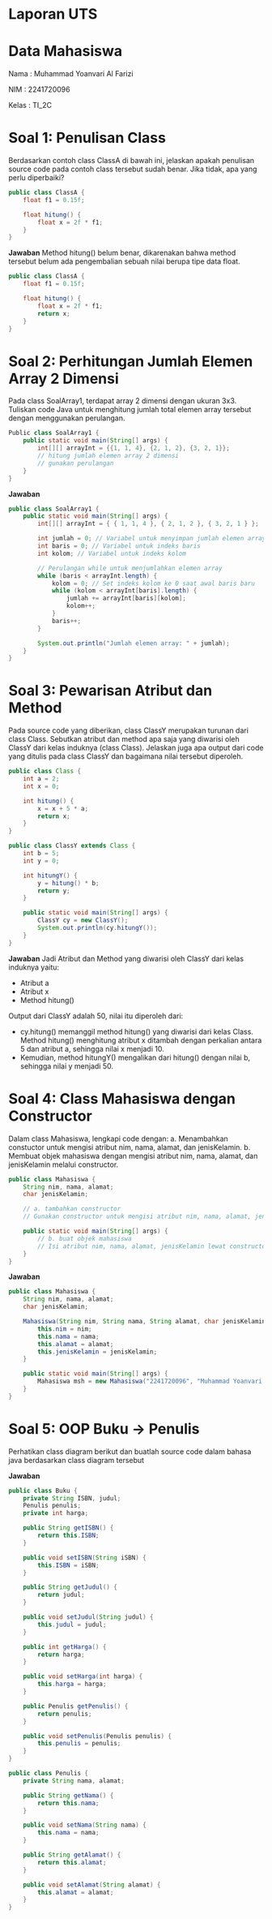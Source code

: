 # Laporan UTS

# Data Mahasiswa

Nama : Muhammad Yoanvari Al Farizi

NIM : 2241720096

Kelas : TI_2C

# Soal 1: Penulisan Class

Berdasarkan contoh class ClassA di bawah ini, jelaskan apakah penulisan source code pada contoh class tersebut sudah benar. Jika tidak, apa yang perlu diperbaiki?

```java
public class ClassA {
    float f1 = 0.15f;

    float hitung() {
        float x = 2f * f1;
    }
}
```

**Jawaban**
Method hitung() belum benar, dikarenakan bahwa method tersebut belum ada pengembalian sebuah nilai berupa tipe data float.

```java
public class ClassA {
    float f1 = 0.15f;

    float hitung() {
        float x = 2f * f1;
        return x;
    }
}
```

# Soal 2: Perhitungan Jumlah Elemen Array 2 Dimensi

Pada class SoalArray1, terdapat array 2 dimensi dengan ukuran 3x3. Tuliskan code Java untuk menghitung jumlah total elemen array tersebut dengan menggunakan perulangan.

```java
Public class SoalArray1 {
    public static void main(String[] args) {
        int[][] arrayInt = {{1, 1, 4}, {2, 1, 2}, {3, 2, 1}};
        // hitung jumlah elemen array 2 dimensi
        // gunakan perulangan
    }
}
```

**Jawaban**

```java
public class SoalArray1 {
    public static void main(String[] args) {
        int[][] arrayInt = { { 1, 1, 4 }, { 2, 1, 2 }, { 3, 2, 1 } };

        int jumlah = 0; // Variabel untuk menyimpan jumlah elemen array
        int baris = 0; // Variabel untuk indeks baris
        int kolom; // Variabel untuk indeks kolom

        // Perulangan while untuk menjumlahkan elemen array
        while (baris < arrayInt.length) {
            kolom = 0; // Set indeks kolom ke 0 saat awal baris baru
            while (kolom < arrayInt[baris].length) {
                jumlah += arrayInt[baris][kolom];
                kolom++;
            }
            baris++;
        }

        System.out.println("Jumlah elemen array: " + jumlah);
    }
}
```

# Soal 3: Pewarisan Atribut dan Method

Pada source code yang diberikan, class ClassY merupakan turunan dari class Class. Sebutkan atribut dan method apa saja yang diwarisi oleh ClassY dari kelas induknya (class Class). Jelaskan juga apa output dari code yang ditulis pada class ClassY dan bagaimana nilai tersebut diperoleh.

```java
public class Class {
    int a = 2;
    int x = 0;

    int hitung() {
        x = x + 5 * a;
        return x;
    }
}

public class ClassY extends Class {
    int b = 5;
    int y = 0;

    int hitungY() {
        y = hitung() * b;
        return y;
    }

    public static void main(String[] args) {
        ClassY cy = new ClassY();
        System.out.println(cy.hitungY());
    }
}
```

**Jawaban**
Jadi Atribut dan Method yang diwarisi oleh ClassY dari kelas induknya yaitu:

- Atribut a
- Atribut x
- Method hitung()

Output dari ClassY adalah 50, nilai itu diperoleh dari:

- cy.hitung() memanggil method hitung() yang diwarisi dari kelas Class. Method hitung() menghitung atribut x ditambah dengan perkalian antara 5 dan atribut a, sehingga nilai x menjadi 10.
- Kemudian, method hitungY() mengalikan dari hitung() dengan nilai b, sehingga nilai y menjadi 50.

# Soal 4: Class Mahasiswa dengan Constructor

Dalam class Mahasiswa, lengkapi code dengan:
a. Menambahkan constuctor untuk mengisi atribut nim, nama, alamat, dan jenisKelamin.
b. Membuat objek mahasiswa dengan mengisi atribut nim, nama, alamat, dan jenisKelamin melalui constructor.

```java
public class Mahasiswa {
    String nim, nama, alamat;
    char jenisKelamin;

    // a. tambahkan constructor
    // Gunakan constructor untuk mengisi atribut nim, nama, alamat, jenisKelamain

    public static void main(String[] args) {
        // b. buat objek mahasiswa
        // Isi atribut nim, nama, alamat, jenisKelamin lewat constructor
    }
}
```

**Jawaban**

```java
public class Mahasiswa {
    String nim, nama, alamat;
    char jenisKelamin;

    Mahasiswa(String nim, String nama, String alamat, char jenisKelamin) {
        this.nim = nim;
        this.nama = nama;
        this.alamat = alamat;
        this.jenisKelamin = jenisKelamin;
    }

    public static void main(String[] args) {
        Mahasiswa msh = new Mahasiswa("2241720096", "Muhammad Yoanvari Al Farizi", "Jl. Simpang Remujung", 'L');
    }
}
```

# Soal 5: OOP Buku -> Penulis

Perhatikan class diagram berikut dan buatlah source code dalam bahasa java berdasarkan class diagram tersebut

**Jawaban**

```java
public class Buku {
    private String ISBN, judul;
    Penulis penulis;
    private int harga;

    public String getISBN() {
        return this.ISBN;
    }

    public void setISBN(String iSBN) {
        this.ISBN = iSBN;
    }

    public String getJudul() {
        return judul;
    }

    public void setJudul(String judul) {
        this.judul = judul;
    }

    public int getHarga() {
        return harga;
    }

    public void setHarga(int harga) {
        this.harga = harga;
    }

    public Penulis getPenulis() {
        return penulis;
    }

    public void setPenulis(Penulis penulis) {
        this.penulis = penulis;
    }
}
```

```java
public class Penulis {
    private String nama, alamat;

    public String getNama() {
        return this.nama;
    }

    public void setNama(String nama) {
        this.nama = nama;
    }

    public String getAlamat() {
        return this.alamat;
    }

    public void setAlamat(String alamat) {
        this.alamat = alamat;
    }
}
```
